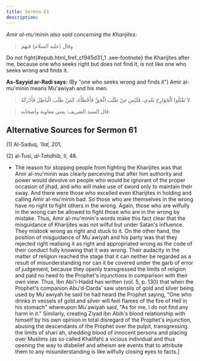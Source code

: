 ```yaml
---
title: Sermon 61
description: 
---
```


*Amir al-mu\'minin also said concerning the Kharijites:*

> وقال (عليه السلام) فيهم

Do not fight{#epub.html_fref_cf945d31_1
.see-footnote} the Kharijites after me, because one who seeks right but
does not find it, is not like one who seeks wrong and finds it.

**As-Sayyid ar-Radi says:** (By "one who seeks wrong and finds it") Amir
al-mu\'minin means Mu'awiyah and his men.

> لاَ تَقْتُلُوا الْخَوَارِجَ بَعْدِي، فَلَيْسَ مَنْ طَلَبَ الْحَقَّ فَأَخْطَأَهُ، كَمَنْ طَلَبَ الْبَاطِلَ
> فَأَدْرَكَهُ.

> قال السيد الشريف: يعني معاوية وأصحابه.

## Alternative Sources for Sermon 61

\(1\) Al-Saduq, *'Ilal,* 201;

\(2\) al-Tusi, *al-Tahdhib,* II, 48.

-  The reason for
    stopping people from fighting the Kharijites was that Amir
    al-mu\'minin was clearly perceiving that after him authority and
    power would devolve on people who would be ignorant of the proper
    occasion of jihad, and who will make use of sword only to maintain
    their sway. And there were those who excelled even Kharijites in
    holding and calling Amir al-mu\'minin bad. So those who are
    themselves in the wrong have no right to fight others in the wrong.
    Again, those who are wilfully in the wrong can be allowed to fight
    those who are in the wrong by mistake. Thus, Amir al-mu\'minin\'s
    words make this fact clear that the misguidance of Kharijites was
    not wilful but under Satan\'s influence. They mistook wrong as right
    and stuck to it. On the other hand, the position of misguidance of
    Mu\`awiyah and his party was that they rejected right realising it
    as right and appropriated wrong as the code of their conduct fully
    knowing that it was wrong. Their audacity in the matter of religion
    reached the stage that it can neither be regarded as a result of
    misunderstanding nor can it be covered under the garb of error of
    judgement, because they openly transgressed the limits of religion
    and paid no heed to the Prophet\'s injunctions in comparison with
    their own view. Thus, Ibn Abi\'l-Hadid has written (vol. 5, p. 130)
    that when the Prophet\'s companion Abu\'d-Darda\' saw utensils of
    gold and silver being used by Mu\`awiyah he said he had heard the
    Prophet saying, \"One who drinks in vessels of gold and silver will
    feel flames of the fire of Hell in his stomach\" whereupon
    Mu\`awiyah said, \"As for me, l do not find any harm in it.\"
    Similarly, creating Ziyad ibn Abih\'s blood relationship with
    himself by his own opinion in total disregard of the Prophet\'s
    injunction, abusing the descendants of the Prophet over the pulpit,
    transgressing the limits of shari\`ah, shedding blood of innocent
    persons and placing over Muslims (as so called Khalifah) a vicious
    individual and thus opening the way to disbelief and atheism are
    events that to attribute them to any misunderstanding is like
    wilfully closing eyes to facts.]